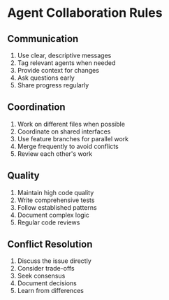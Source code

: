 # Agent Collaboration Rules

## Communication
1. Use clear, descriptive messages
2. Tag relevant agents when needed
3. Provide context for changes
4. Ask questions early
5. Share progress regularly

## Coordination
1. Work on different files when possible
2. Coordinate on shared interfaces
3. Use feature branches for parallel work
4. Merge frequently to avoid conflicts
5. Review each other's work

## Quality
1. Maintain high code quality
2. Write comprehensive tests
3. Follow established patterns
4. Document complex logic
5. Regular code reviews

## Conflict Resolution
1. Discuss the issue directly
2. Consider trade-offs
3. Seek consensus
4. Document decisions
5. Learn from differences
